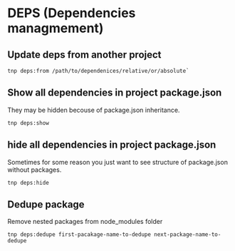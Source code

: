 # DEPS (Dependencies managmement)
## Update deps from another project
```
tnp deps:from /path/to/dependenices/relative/or/absolute`
```


## Show all dependencies in project package.json
They may be hidden becouse of package.json inheritance.

```
tnp deps:show
```

## hide all dependencies in project package.json
Sometimes for some reason you just want to see structure of package.json without packages.

```
tnp deps:hide
```

## Dedupe package
Remove nested packages from node_modules folder

```
tnp deps:dedupe first-pacakage-name-to-dedupe next-package-name-to-dedupe
```
